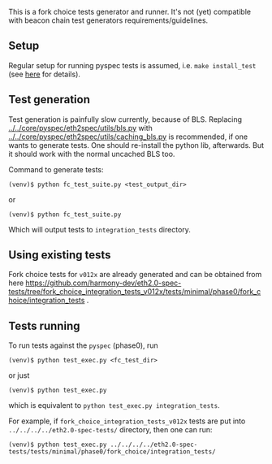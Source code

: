 This is a fork choice tests generator and runner.
It's not (yet) compatible with beacon chain test generators requirements/guidelines.

## Setup

Regular setup for running pyspec tests is assumed, i.e. `make install_test` (see [here](https://github.com/ericsson49/eth2.0-specs/blob/v012x_fork_choice_tests/tests/core/pyspec/README.md) for details).


## Test generation

Test generation is painfully slow currently, because of BLS.
Replacing [../../core/pyspec/eth2spec/utils/bls.py](../../core/pyspec/eth2spec/utils/bls.py) with [../../core/pyspec/eth2spec/utils/caching_bls.py](../../core/pyspec/eth2spec/utils/caching_bls.py) is recommended, if one wants to generate tests.
One should re-install the python lib, afterwards.
But it should work with the normal uncached BLS too.

Command to generate tests:
```
(venv)$ python fc_test_suite.py <test_output_dir>
```

or

```
(venv)$ python fc_test_suite.py
```

Which will output tests to `integration_tests` directory.

## Using existing tests

Fork choice tests for `v012x` are already generated and can be obtained from here https://github.com/harmony-dev/eth2.0-spec-tests/tree/fork_choice_integration_tests_v012x/tests/minimal/phase0/fork_choice/integration_tests .

## Tests running

To run tests against the `pyspec` (phase0), run

```
(venv)$ python test_exec.py <fc_test_dir>
```

or just

```
(venv)$ python test_exec.py
```

which is equivalent to `python test_exec.py integration_tests`.

For example, if `fork_choice_integration_tests_v012x` tests are put into `../../../../eth2.0-spec-tests/` directory, then one can run:
```
(venv)$ python test_exec.py ../../../../eth2.0-spec-tests/tests/minimal/phase0/fork_choice/integration_tests/
```

